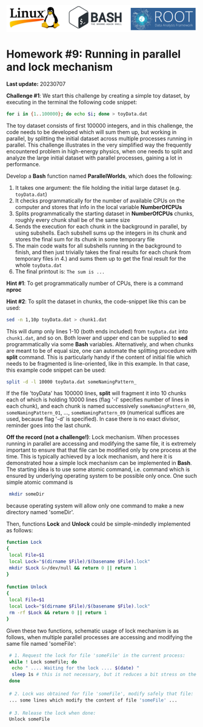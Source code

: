 ![](../Common_Figures/LinuxBashROOT_logos.png)

# Homework #9: Running in parallel and lock mechanism

**Last update:** 20230707

**Challenge #1**: We start this challenge by creating a simple toy dataset, by executing in the terminal the following code snippet:

```bash
for i in {1..100000}; do echo $i; done > toyData.dat
```

The toy dataset consists of first 100000 integers, and in this challenge, the code needs to be developed which will sum them up, but working in parallel, by splitting the initial dataset across multiple processes running in parallel. This challenge illustrates in the very simplified way the frequently encountered problem in high-energy physics, when one needs to split and analyze the large initial dataset with parallel processes, gaining a lot in performance.   

Develop a **Bash** function named **ParallelWorlds**, which does the following:  

   1. It takes one argument: the file holding the initial large dataset (e.g. ```toyData.dat```)   
   2. It checks programmatically for the number of available CPUs on the computer and stores that info in the local variable **NumberOfCPUs**  
   3. Splits programmatically the starting dataset in **NumberOfCPUs** chunks, roughly every chunk shall be of the same size   
   4. Sends the execution for each chunk in the background in parallel, by using subshells. Each subshell sums up the integers in its chunk and stores the final sum for its chunk in some temporary file   
   5. The main code waits for all subshells running in the background to finish, and then just trivially takes the final results for each chunk from temporary files in 4.) and sums them up to get the final result for the whole ```toyData.dat```   
   6. The final printout is: ```The sum is ...``` 

**Hint #1**: To get programmatically number of CPUs, there is a command **nproc**

**Hint #2**: To split the dataset in chunks, the code-snippet like this can be used: 

```bash
sed -n 1,10p toyData.dat > chunk1.dat
```

This will dump only lines 1-10 (both ends included) from ```toyData.dat``` into ```chunk1.dat```, and so on. Both lower and upper end can be supplied to **sed** programmatically via some **Bash** variables. Alternatively, and when chunks are meant to be of equal size, one can automate the splitting procedure with **split** command. This is particularly handy if the content of initial file which needs to be fragmented is line-oriented, like in this example. In that case, this example code snippet can be used:

```bash
split -d -l 10000 toyData.dat someNamingPattern_
```
If the file 'toyData' has 100000 lines, **split** will fragment it into 10 chunks each of which is holding 10000 lines (flag '-l' specifies number of lines in each chunk), and each chunk is named successively ```someNamingPattern_00```, ```someNamingPattern_01```, ..., ```someNamingPattern_09``` (numerical suffices are used, because flag '-d' is specified). In case there is no exact divisor, reminder goes into the last chunk.



**Off the record (not a challenge!)**: Lock mechanism. When processes running in parallel are accessing and modifying the same file, it is extremely important to ensure that that file can be modified only by one process at the time. This is typically achieved by a lock mechanism, and here it is demonstrated how a simple lock mechanism can be implemented in **Bash**. The starting idea is to use some atomic command, i.e. command which is ensured by underlying operating system to be possible only once. One such simple atomic command is

```bash
 mkdir someDir
```

because operating system will allow only one command to make a new directory named 'someDir'. 

Then, functions **Lock** and **Unlock** could be simple-mindedly implemented as follows:

```bash
function Lock
{
 local File=$1
 local Lock="$(dirname $File)/$(basename $File).lock"
 mkdir $Lock &>/dev/null && return 0 || return 1
}

function Unlock
{
 local File=$1
 local Lock="$(dirname $File)/$(basename $File).lock"
 rm -rf $Lock && return 0 || return 1
}
```

Given these two functions, schematic usage of lock mechanism is as follows, when multiple parallel processes are accessing and modifying the same file named 'someFile':

```bash
 # 1. Request the lock for file 'someFile' in the current process:
 while ! Lock someFile; do
  echo " .... Waiting for the lock .... $(date) "
  sleep 1s # this is not necessary, but it reduces a bit stress on the system
 done

 # 2. Lock was obtained for file 'someFile', modify safely that file:
 ... some lines which modify the content of file 'someFile' ...
 
 # 3. Release the lock when done:
 Unlock someFile
```



